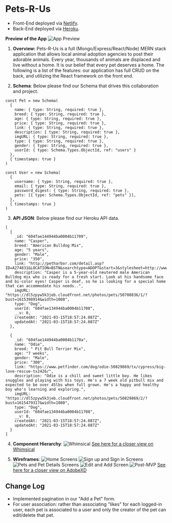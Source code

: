 # Pets-R-Us

- Front-End deployed via [Netlify](https://pets-r-us.netlify.app/).
- Back-End deployed via [Heroku](https://pets-r-us.herokuapp.com/api/pets).

**Preview of the App**
![App Preview](https://i.imgur.com/hXmCxQg.png)


1. **Overview:** Pets-R-Us is a full (Mongo/Express/React/Node) MERN stack application that allows local animal adoption agencies to post their adorable animals. Every year, thousands of animals are displaced and live without a home. It is our belief that every pet deserves a home. The following is a list of the features: our application has full CRUD on the back, and utilizing the React framework on the front end.


2. **Schema**: Below please find our Schema that drives this collaboration and project.

```
const Pet = new Schema(
  {
    name: { type: String, required: true },
    breed: { type: String, required: true },
    age: { type: String, required: true },
    price: { type: String, required: true },
    link: { type: String, required: true },
    description: { type: String, required: true },
    imgURL: { type: String, required: true },
    type: { type: String, required: true },
    gender: { type: String, required: true },
    userId: { type: Schema.Types.ObjectId, ref: "users" }
  },
  { timestamps: true }
)

const User = new Schema(
  {
    username: { type: String, required: true },
    email: { type: String, required: true },
    password_digest: { type: String, required: true },
    pets: [{ type: Schema.Types.ObjectId, ref: "pets" }],
  },
  { timestamps: true }
)
```

3. **API JSON**: Below please find our Heroku API data.

```
[
  {
    _id: "604fae144944ba0004b11709",
    name: "Casper",
    breed: "American Bulldog Mix",
    age: "5 years",
    gender: "Male",
    price: "350",
    link: "http://petharbor.com/detail.asp?ID=A274831&LOCATION=BSTN&searchtype=ADOPT&start=3&stylesheet=http://www.arlboston.dbrowne.net/default1.css&friends=1&samaritans=1&nosuccess=0&rows=10&imght=160&imgres=thumb&tWidth=200&view=sysadm.v_bstn&fontface=arial&fontsize=10&zip=02116&miles=100&shelterlist=%27BSTN%27,%27BSTN1%27,%27BSTN3%27&atype=&where=type_DOG",
    description: "Casper is a 5-year-old neutered male American Bulldog mix who is ready for a fresh start. Look at his handsome face and bi-color eyes! Casper is deaf, so he is looking for a special home that can accommodate his needs..",
    imgURL: "https://dl5zpyw5k3jeb.cloudfront.net/photos/pets/50708836/1/?bust=1615398914&width=1080",
    type: "Dog",
    userId: "604fae134944ba0004b11708",
    __v: 0,
    createdAt: "2021-03-15T18:57:24.087Z",
    updatedAt: "2021-03-15T18:57:24.087Z"
  },

  {
    _id: "604fae144944ba0004b1170a",
    name: "Odie",
    breed: " Pit Bull Terrier Mix",
    age: "7 weeks",
    gender: "Male",
    price: "300",
    link: "https://www.petfinder.com/dog/odie-50829869/tx/cypress/big-love-rescue-tx2426/",
    description: "Odie is a chill and sweet little boy. He likes snuggles and playing with his toys. He's a 7 week old pitbull mix and expected to be over 45lbs when full grown. He's a happy and healthy boy who's learning and exploring.",
    imgURL: "https://dl5zpyw5k3jeb.cloudfront.net/photos/pets/50829869/2/?bust=1615479317&width=1080",
    type: "Dog",
    userId: "604fae134944ba0004b11708",
    __v: 0,
    createdAt: "2021-03-15T18:57:24.087Z",
    updatedAt: "2021-03-15T18:57:24.087Z"
  }
]

```


4.  **Component Hierarchy**:
![Whimsical](https://i.imgur.com/cF0CdnT.png)
[See here for a closer view on Whimsical](https://whimsical.com/pets-r-us-BYYb4aEnZ6ZQp5euw1pyeM)



5.  **Wireframes**:
![Home Screens](https://i.imgur.com/OYqfzry.png)
![Sign up and Sign in Screens](https://i.imgur.com/POd6AuQ.png)
![Pets and Pet Details Screens](https://i.imgur.com/TsYshOU.png)
![Edit and Add Screen](https://i.imgur.com/sgR0gPv.png)
![Post-MVP](https://i.imgur.com/XFMx2vW.png)
[See here for a closer view on AdobeXD](https://xd.adobe.com/view/4820e06a-5260-47cc-be25-641dc826cec1-1d73/)



## Change Log
- Implemented pagination in our "Add a Pet" form.
- For user association: rather than associating "likes" for each logged-in user, each pet is associated to a user and only the creator of the pet can edit/delete that pet.